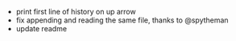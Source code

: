 - print first line of history on up arrow
- fix appending and reading the same file, thanks to @spytheman
- update readme
